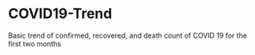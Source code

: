 # COVID19-Trend
Basic trend of confirmed, recovered, and death count of COVID 19 for the first two months
